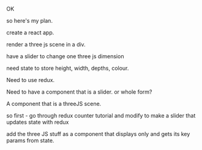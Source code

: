 OK

so here's my plan. 

create a react app. 

render a three js scene in a div. 

have a slider to change one three js dimension

need state to store height, width, depths, colour. 

Need to use redux. 

Need to have a component that is a slider. or whole form?

A component that is a threeJS scene.

so first - go through redux counter tutorial and modify to make a slider that updates state with redux

add the three JS stuff as a component that displays only and gets its key params from state. 
